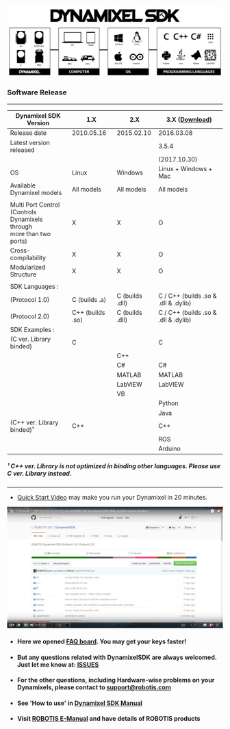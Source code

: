 ![](https://raw.githubusercontent.com/ROBOTIS-GIT/ROBOTIS-Documents/master/wiki-images/DynamixelSDK/Home/DYNAMIXEL_SDK.jpg)

### Software Release
--------------------------------------------------------------------------
| Dynamixel SDK Version | 1.X | 2.X | 3.X ([Download](https://github.com/ROBOTIS-GIT/DynamixelSDK/releases)) |
| ------------- | ------------- | ------------- | ------------- |
| Release date | 2010.05.16 | 2015.02.10 | 2016.03.08 |
| Latest version released |||3.5.4|
| |||(2017.10.30)|
| OS | Linux | Windows | Linux + Windows + Mac |
| Available Dynamixel models | All models | All models | All models |
|||||
| Multi Port Control <br> (Controls Dynamixels through <br> more than two ports)| X | X | O |
| Cross-compilability | X | X | O |
| Modularized Structure | X | X | O |
|||||
| SDK Languages :  ||||
| (Protocol 1.0) | C (builds .a) | C (builds .dll)| C / C++ (builds .so & .dll & .dylib) |
| (Protocol 2.0) | C++ (builds .so)| C (builds .dll)| C / C++ (builds .so & .dll & .dylib) |
| SDK Examples : | | | |
| (C ver. Library binded)| C | | C|
| | | C++| |
| | | C#| C# |
| | | MATLAB| MATLAB |
| | | LabVIEW| LabVIEW |
| | | VB| |
| | | | Python |
| | | | Java |
| (C++ ver. Library binded)¹| C++|  | C++|
| | | | ROS |
| | | | Arduino |

##### ¹ C++ ver. Library is not optimized in binding other languages. Please use C ver. Library instead.  
---------------------------------------------------------------------------

* [Quick Start Video](https://github.com/ROBOTIS-GIT/DynamixelSDK/wiki/Quick-Start-Video) may make you run your Dynamixel in 20 minutes.

[![](https://github.com/ROBOTIS-GIT/ROBOTIS-Documents/blob/master/wiki-images/DynamixelSDK/Quick%20Start/Episode%201-Introduction%20to%20the%20Dynamixel%20SDK%2C%20the%20Dynamixel%20SDK%20Wiki%2C%20and%20the%20Issues%20Section.png)](https://github.com/ROBOTIS-GIT/DynamixelSDK/wiki/Quick-Start-Video)

* #### Here we opened [FAQ board](https://github.com/ROBOTIS-GIT/DynamixelSDK/wiki/FAQ). You may get your keys faster!

* #### But any questions related with DynamixelSDK are always welcomed. Just let me know at: [ISSUES](https://github.com/ROBOTIS-GIT/DynamixelSDK/issues)

* #### For the other questions, including Hardware-wise problems on your Dynamixels, please contact to support@robotis.com

* #### See 'How to use' in [Dynamixel SDK Manual](https://github.com/ROBOTIS-GIT/DynamixelSDK/wiki)

* #### Visit [ROBOTIS E-Manual](http://support.robotis.com/) and have details of ROBOTIS products
